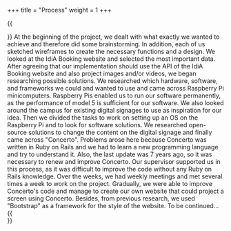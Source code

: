+++
title = "Process"
weight = 1
+++

{{<section title="Process">}}
At the beginning of the project, we dealt with what exactly we wanted to achieve and therefore did some brainstorming. In addition, each of us sketched wireframes to create the necessary functions and a design. We looked at the IdiA Booking website and selected the most important data. After agreeing that our implementation should use the API of the IdiA Booking website and also project images and/or videos, we began researching possible solutions. We researched which hardware, software, and frameworks we could and wanted to use and came across Raspberry Pi minicomputers. Raspberry Pis enabled us to run our software permanently, as the performance of model 5 is sufficient for our software. We also looked around the campus for existing digital signages to use as inspiration for our idea. Then we divided the tasks to work on setting up an OS on the Raspberry Pi and to look for software solutions. We researched open-source solutions to change the content on the digital signage and finally came across "Concerto". Problems arose here because Concerto was written in Ruby on Rails and we had to learn a new programming language and try to understand it. Also, the last update was 7 years ago, so it was necessary to renew and improve Concerto. Our supervisor supported us in this process, as it was difficult to improve the code without any Ruby on Rails knowledge. Over the weeks, we had weekly meetings and met several times a week to work on the project. Gradually, we were able to improve Concerto's code and manage to create our own website that could project a screen using Concerto. Besides, from previous research, we used "Bootstrap" as a framework for the style of the website.
To be continued...
{{</section>}}